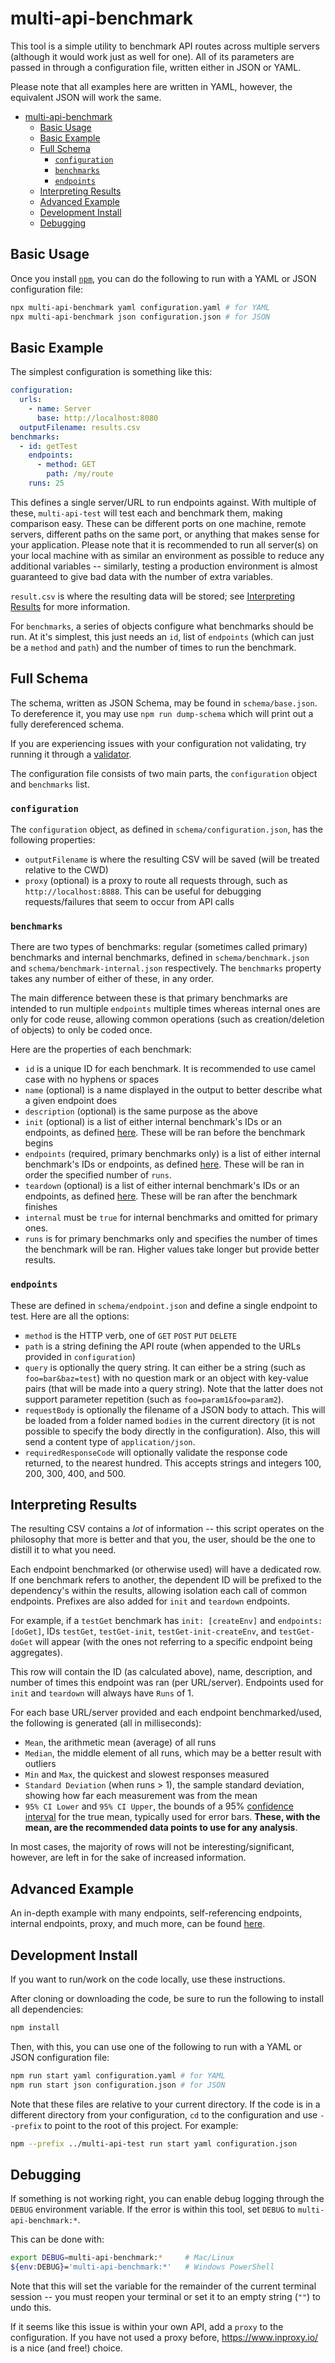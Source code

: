 # multi-api-benchmark

This tool is a simple utility to benchmark API routes across multiple servers
(although it would work just as well for one). All of its parameters are passed
in through a configuration file, written either in JSON or YAML.

Please note that all examples here are written in YAML, however, the equivalent
JSON will work the same.

- [multi-api-benchmark](#multi-api-benchmark)
  - [Basic Usage](#basic-usage)
  - [Basic Example](#basic-example)
  - [Full Schema](#full-schema)
    - [`configuration`](#configuration)
    - [`benchmarks`](#benchmarks)
    - [`endpoints`](#endpoints)
  - [Interpreting Results](#interpreting-results)
  - [Advanced Example](#advanced-example)
  - [Development Install](#development-install)
  - [Debugging](#debugging)

## Basic Usage

Once you install [`npm`](https://npmjs.com/), you can do the following to run
with a YAML or JSON configuration file:

```sh
npx multi-api-benchmark yaml configuration.yaml # for YAML
npx multi-api-benchmark json configuration.json # for JSON
```

## Basic Example

The simplest configuration is something like this:

```yaml
configuration:
  urls:
    - name: Server
      base: http://localhost:8080
  outputFilename: results.csv
benchmarks:
  - id: getTest
    endpoints:
      - method: GET
        path: /my/route
    runs: 25
```

This defines a single server/URL to run endpoints against. With multiple of
these, `multi-api-test` will test each and benchmark them, making comparison
easy. These can be different ports on one machine, remote servers, different
paths on the same port, or anything that makes sense for your application.
Please note that it is recommended to run all server(s) on your local machine
with as similar an environment as possible to reduce any additional variables --
similarly, testing a production environment is almost guaranteed to give bad
data with the number of extra variables.

`result.csv` is where the resulting data will be stored; see
[Interpreting Results](#interpreting-results) for more information.

For `benchmarks`, a series of objects configure what benchmarks should be run.
At it's simplest, this just needs an `id`, list of `endpoints` (which can just
be a `method` and `path`) and the number of times to run the benchmark.

## Full Schema

The schema, written as JSON Schema, may be found in `schema/base.json`. To
dereference it, you may use `npm run dump-schema` which will print out a fully
dereferenced schema.

If you are experiencing issues with your configuration not validating, try
running it through a
[validator](https://www.jsonschemavalidator.net/s/gAG5axIw).

The configuration file consists of two main parts, the `configuration` object
and `benchmarks` list.

### `configuration`

The `configuration` object, as defined in `schema/configuration.json`, has the
following properties:

- `outputFilename` is where the resulting CSV will be saved (will be treated
  relative to the CWD)
- `proxy` (optional) is a proxy to route all requests through, such as
  `http://localhost:8888`. This can be useful for debugging requests/failures
  that seem to occur from API calls

### `benchmarks`

There are two types of benchmarks: regular (sometimes called primary) benchmarks
and internal benchmarks, defined in `schema/benchmark.json` and
`schema/benchmark-internal.json` respectively. The `benchmarks` property takes
any number of either of these, in any order.

The main difference between these is that primary benchmarks are intended to run
multiple `endpoints` multiple times whereas internal ones are only for code
reuse, allowing common operations (such as creation/deletion of objects) to only
be coded once.

Here are the properties of each benchmark:

- `id` is a unique ID for each benchmark. It is recommended to use camel case
  with no hyphens or spaces
- `name` (optional) is a name displayed in the output to better describe what a
  given endpoint does
- `description` (optional) is the same purpose as the above
- `init` (optional) is a list of either internal benchmark's IDs or an
  endpoints, as defined [here](#endpoints). These will be ran before the
  benchmark begins
- `endpoints` (required, primary benchmarks only) is a list of either internal
  benchmark's IDs or endpoints, as defined [here](#endpoints). These will be ran
  in order the specified number of `runs`.
- `teardown` (optional) is a list of either internal benchmark's IDs or an
  endpoints, as defined [here](#endpoints). These will be ran after the
  benchmark finishes
- `internal` must be `true` for internal benchmarks and omitted for primary
  ones.
- `runs` is for primary benchmarks only and specifies the number of times the
  benchmark will be ran. Higher values take longer but provide better results.

### `endpoints`

These are defined in `schema/endpoint.json` and define a single endpoint to
test. Here are all the options:

- `method` is the HTTP verb, one of `GET` `POST` `PUT` `DELETE`
- `path` is a string defining the API route (when appended to the URLs provided
  in `configuration`)
- `query` is optionally the query string. It can either be a string (such as
  `foo=bar&baz=test`) with no question mark or an object with key-value pairs
  (that will be made into a query string). Note that the latter does not support
  parameter repetition (such as `foo=param1&foo=param2`).
- `requestBody` is optionally the filename of a JSON body to attach. This will
  be loaded from a folder named `bodies` in the current directory (it is not
  possible to specify the body directly in the configuration). Also, this will
  send a content type of `application/json`.
- `requiredResponseCode` will optionally validate the response code returned, to
  the nearest hundred. This accepts strings and integers 100, 200, 300, 400,
  and 500.

## Interpreting Results

The resulting CSV contains a _lot_ of information -- this script operates on the
philosophy that more is better and that you, the user, should be the one to
distill it to what you need.

Each endpoint benchmarked (or otherwise used) will have a dedicated row. If one
benchmark refers to another, the dependent ID will be prefixed to the
dependency's within the results, allowing isolation each call of common
endpoints. Prefixes are also added for `init` and `teardown` endpoints.

For example, if a `testGet` benchmark has `init: [createEnv]` and
`endpoints: [doGet]`, IDs `testGet`, `testGet-init`, `testGet-init-createEnv`,
and `testGet-doGet` will appear (with the ones not referring to a specific
endpoint being aggregates).

This row will contain the ID (as calculated above), name, description, and
number of times this endpoint was ran (per URL/server). Endpoints used for
`init` and `teardown` will always have `Runs` of 1.

For each base URL/server provided and each endpoint benchmarked/used, the
following is generated (all in milliseconds):

- `Mean`, the arithmetic mean (average) of all runs
- `Median`, the middle element of all runs, which may be a better result with
  outliers
- `Min` and `Max`, the quickest and slowest responses measured
- `Standard Deviation` (when runs > 1), the sample standard deviation, showing
  how far each measurement was from the mean
- `95% CI Lower` and `95% CI Upper`, the bounds of a 95%
  [confidence interval](https://en.wikipedia.org/wiki/Confidence_interval) for
  the true mean, typically used for error bars. **These, with the mean, are the
  recommended data points to use for any analysis**.

In most cases, the majority of rows will not be interesting/significant,
however, are left in for the sake of increased information.

## Advanced Example

An in-depth example with many endpoints, self-referencing endpoints, internal
endpoints, proxy, and much more, can be found
[here](https://github.com/ualibweb/ua-folio-docs/blob/68f7a7e0abff7d8ea0cf3f29c1de55678396ec4f/docs/mod-calendar-2.0-changes/benchmarks/calendar.yaml).

## Development Install

If you want to run/work on the code locally, use these instructions.

After cloning or downloading the code, be sure to run the following to install
all dependencies:

```sh
npm install
```

Then, with this, you can use one of the following to run with a YAML or JSON
configuration file:

```sh
npm run start yaml configuration.yaml # for YAML
npm run start json configuration.json # for JSON
```

Note that these files are relative to your current directory. If the code is in
a different directory from your configuration, `cd` to the configuration and use
`--prefix` to point to the root of this project. For example:

```sh
npm --prefix ../multi-api-test run start yaml configuration.json
```

## Debugging

If something is not working right, you can enable debug logging through the
`DEBUG` environment variable. If the error is within this tool, set `DEBUG` to
`multi-api-benchmark:*`.

This can be done with:

```sh
export DEBUG=multi-api-benchmark:*     # Mac/Linux
${env:DEBUG}='multi-api-benchmark:*'   # Windows PowerShell
```

Note that this will set the variable for the remainder of the current terminal
session -- you must reopen your terminal or set it to an empty string (`""`) to
undo this.

If it seems like this issue is within your own API, add a `proxy` to the
configuration. If you have not used a proxy before, https://www.inproxy.io/ is a
nice (and free!) choice.
